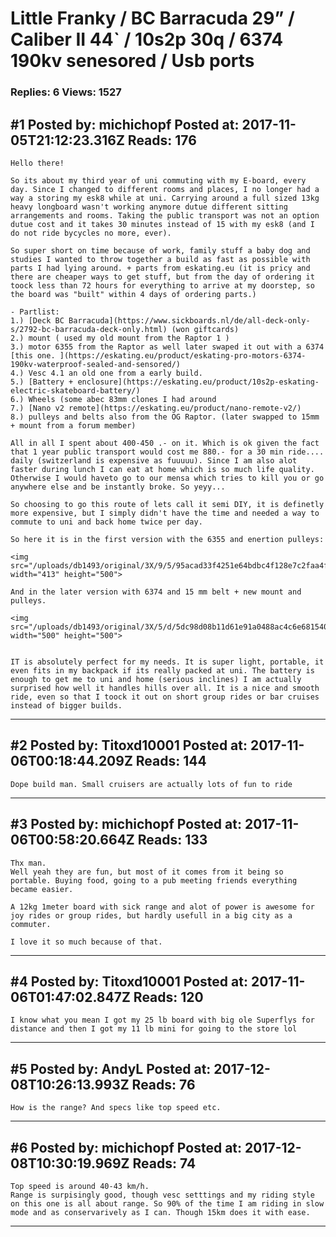 # Little Franky / BC Barracuda 29&rdquo; / Caliber II 44` / 10s2p 30q / 6374 190kv senesored / Usb ports

### Replies: 6 Views: 1527

## \#1 Posted by: michichopf Posted at: 2017-11-05T21:12:23.316Z Reads: 176

```
Hello there!

So its about my third year of uni commuting with my E-board, every day. Since I changed to different rooms and places, I no longer had a way a storing my esk8 while at uni. Carrying around a full sized 13kg heavy longboard wasn't working anymore dutue different sitting arrangements and rooms. Taking the public transport was not an option dutue cost and it takes 30 minutes instead of 15 with my esk8 (and I do not ride bycycles no more, ever).

So super short on time because of work, family stuff a baby dog and studies I wanted to throw together a build as fast as possible with parts I had lying around. + parts from eskating.eu (it is pricy and there are cheaper ways to get stuff, but from the day of ordering it toock less than 72 hours for everything to arrive at my doorstep, so the board was "built" within 4 days of ordering parts.)

- Partlist:
1.) [Deck BC Barracuda](https://www.sickboards.nl/de/all-deck-only-s/2792-bc-barracuda-deck-only.html) (won giftcards)
2.) mount ( used my old mount from the Raptor 1 )
3.) motor 6355 from the Raptor as well later swaped it out with a 6374 [this one. ](https://eskating.eu/product/eskating-pro-motors-6374-190kv-waterproof-sealed-and-sensored/)
4.) Vesc 4.1 an old one from a early build.
5.) [Battery + enclosure](https://eskating.eu/product/10s2p-eskating-electric-skateboard-battery/)
6.) Wheels (some abec 83mm clones I had around
7.) [Nano v2 remote](https://eskating.eu/product/nano-remote-v2/)
8.) pulleys and belts also from the OG Raptor. (later swapped to 15mm + mount from a forum member)

All in all I spent about 400-450 .- on it. Which is ok given the fact that 1 year public transport would cost me 880.- for a 30 min ride.... daily (switzerland is expensive as fuuuuu). Since I am also alot faster during lunch I can eat at home which is so much life quality. Otherwise I would haveto go to our mensa which tries to kill you or go anywhere else and be instantly broke. So yeyy...

So choosing to go this route of lets call it semi DIY, it is definetly more expensive, but I simply didn't have the time and needed a way to commute to uni and back home twice per day. 

So here it is in the first version with the 6355 and enertion pulleys:

<img src="/uploads/db1493/original/3X/9/5/95acad33f4251e64bdbc4f128e7c2faa4f5d2936.jpg" width="413" height="500">

And in the later version with 6374 and 15 mm belt + new mount and pulleys.

<img src="/uploads/db1493/original/3X/5/d/5dc98d08b11d61e91a0488ac4c6e68154008eca4.jpg" width="500" height="500">


IT is absolutely perfect for my needs. It is super light, portable, it even fits in my backpack if its really packed at uni. The battery is enough to get me to uni and home (serious inclines) I am actually surprised how well it handles hills over all. It is a nice and smooth ride, even so that I toock it out on short group rides or bar cruises instead of bigger builds.
```

---
## \#2 Posted by: Titoxd10001 Posted at: 2017-11-06T00:18:44.209Z Reads: 144

```
Dope build man. Small cruisers are actually lots of fun to ride
```

---
## \#3 Posted by: michichopf Posted at: 2017-11-06T00:58:20.664Z Reads: 133

```
Thx man.
Well yeah they are fun, but most of it comes from it being so portable. Buying food, going to a pub meeting friends everything became easier. 

A 12kg 1meter board with sick range and alot of power is awesome for joy rides or group rides, but hardly usefull in a big city as a commuter. 

I love it so much because of that.
```

---
## \#4 Posted by: Titoxd10001 Posted at: 2017-11-06T01:47:02.847Z Reads: 120

```
I know what you mean I got my 25 lb board with big ole Superflys for distance and then I got my 11 lb mini for going to the store lol
```

---
## \#5 Posted by: AndyL Posted at: 2017-12-08T10:26:13.993Z Reads: 76

```
How is the range? And specs like top speed etc.
```

---
## \#6 Posted by: michichopf Posted at: 2017-12-08T10:30:19.969Z Reads: 74

```
Top speed is around 40-43 km/h.
Range is surpisingly good, though vesc setttings and my riding style on this one is all about range. So 90% of the time I am riding in slow mode and as conservarively as I can. Though 15km does it with ease.
```

---
